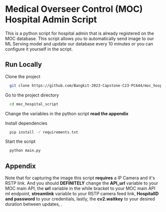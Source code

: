 
# Medical Overseer Control (MOC) Hospital Admin Script

This is a python script for hospital admin that is already registered on the MOC database. This script allows you to automatically send image to our ML Serving model and update our database every 10 minutes or you can configure it yourself in the script.

## Run Locally

Clone the project

```bash
  git clone https://github.com/Bangkit-2023-Capstone-C23-PC644/moc_hospital_script.git
```

Go to the project directory

```bash
  cd moc_hospital_script
```
Change the variables in the python script **read the appendix**

Install dependencies

```bash
  pip install -r requirements.txt
```

Start the script

```bash
  python main.py
```


## Appendix

Note that for capturing the image this script **requires** a IP Camera and it's RSTP link. And you should **DEFINITELY** change the **API_url** variable to your MOC main API, the **url** variable in the while bracket to your MOC main API ml endpoint, **streamlink** variable to your RSTP camera feed link, **HospitalID and password** to your credentials, lastly, the **cv2.waitkey** to your desired duration between updates, .

